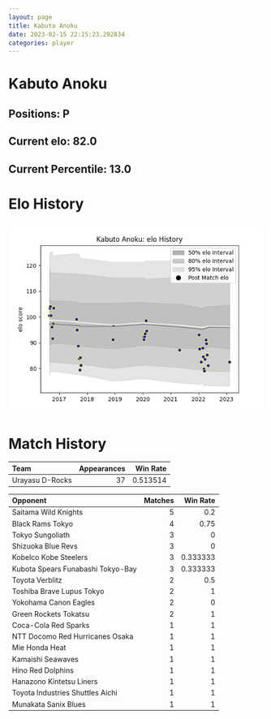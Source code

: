 ```yaml
---  
layout: page  
title: Kabuto Anoku  
date: 2023-02-15 22:15:23.292834  
categories: player  
---
```

# Kabuto Anoku

## Positions: P

## Current elo: 82.0

## Current Percentile: 13.0

# Elo History


![elo history](history_KabutoAnoku.png)
# Match History


| Team            |   Appearances |   Win Rate |
|:----------------|--------------:|-----------:|
| Urayasu D-Rocks |            37 |   0.513514 |

| Opponent                          |   Matches |   Win Rate |
|:----------------------------------|----------:|-----------:|
| Saitama Wild Knights              |         5 |   0.2      |
| Black Rams Tokyo                  |         4 |   0.75     |
| Tokyo Sungoliath                  |         3 |   0        |
| Shizuoka Blue Revs                |         3 |   0        |
| Kobelco Kobe Steelers             |         3 |   0.333333 |
| Kubota Spears Funabashi Tokyo-Bay |         3 |   0.333333 |
| Toyota Verblitz                   |         2 |   0.5      |
| Toshiba Brave Lupus Tokyo         |         2 |   1        |
| Yokohama Canon Eagles             |         2 |   0        |
| Green Rockets Tokatsu             |         2 |   1        |
| Coca-Cola Red Sparks              |         1 |   1        |
| NTT Docomo Red Hurricanes Osaka   |         1 |   1        |
| Mie Honda Heat                    |         1 |   1        |
| Kamaishi Seawaves                 |         1 |   1        |
| Hino Red Dolphins                 |         1 |   1        |
| Hanazono Kintetsu Liners          |         1 |   1        |
| Toyota Industries Shuttles Aichi  |         1 |   1        |
| Munakata Sanix Blues              |         1 |   1        |
